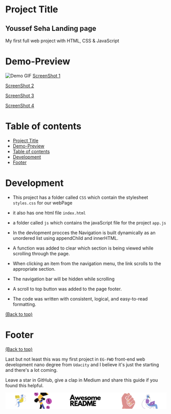 # Project Title

<h2><b>Youssef Seha
Landing page</b></h2>

My first full web project with HTML, CSS & JavaScript

# Demo-Preview

![Demo GIF](Demo/demo.gif)
[ScreenShot 1](Demo/Screenshot%20(1).png)

[ScreenShot 2](Demo/Screenshot%20(2).png)

[ScreenShot 3](Demo/Screenshot%20(3).png)

[ScreenShot 4](Demo/Screenshot%20(4).png)

# Table of contents

- [Project Title](#project-title)
- [Demo-Preview](#demo-preview)
- [Table of contents](#table-of-contents)
- [Development](#development)
- [Footer](#footer)


# Development

- This project has a folder called `CSS` which contain the stylesheet `styles.css` for our webPage

- it also has one html file `index.html`

- a folder called `js` which contains the javaScript file for the project `app.js`

- In the devlopment procces the Navigation is built dynamically as an unordered list using  appendChild and innerHTML.

- A function was added to clear which section is being viewed while scrolling through the page.

- When clicking an item from the navigation menu, the link scrolls to the appropriate section.

- The navigation bar will be hidden while scrolling

- A scroll to top button was added to the page footer.

- The code was written with consistent, logical, and easy-to-read formatting.

[(Back to top)](#table-of-contents)


# Footer
[(Back to top)](#table-of-contents)

Last but not least this was my first project in `EG-FWD` front-end web development nano degree from `Udacity` and I believe it's just the starting and there's a lot coming.

Leave a star in GitHub, give a clap in Medium and share this guide if you found this helpful.

![Footer](Demo/footer.png)